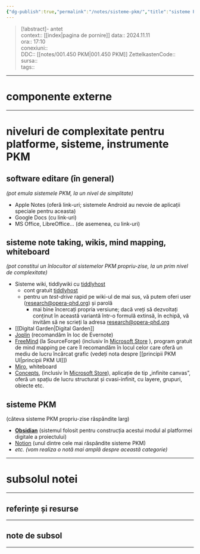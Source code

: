 ```yaml
---
{"dg-publish":true,"permalink":"/notes/sisteme-pkm/","title":"sisteme PKM","tags":[" "],"created":"2025-01-17T19:16:34.000+02:00","updated":"2025-01-17T19:16:34.000+02:00"}
---
```


> [!abstract]- antet  
> context::  [[index\|pagina de pornire]]
> data:: 2024.11.11  
> ora:: 17:10  
> conexiuni::  
> DDC::  [[notes/001.450 PKM\|001.450 PKM]]
> ZettelkastenCode::  
> sursa::  
> tags::  


---

# componente externe  

---

# niveluri de complexitate pentru platforme, sisteme, instrumente PKM
## software editare (în general)
*(pot emula sistemele PKM, la un nivel de simplitate)*
- Apple Notes (oferă link-uri; sistemele Android au nevoie de aplicații speciale pentru aceasta)
- Google Docs (cu link-uri)
- MS Office, LibreOffice... (de asemenea, cu link-uri)
## sisteme note taking, wikis, mind mapping, whiteboard
*(pot constitui un înlocuitor al sistemelor PKM propriu-zise, la un prim nivel de complexitate)*
- Sisteme wiki, tiddlywiki cu [tiddlyhost](https://opera.tiddlyhost.com/)
	- cont gratuit [tiddlyhost](https://tiddlyhost.com/)
	- pentru un *test-drive* rapid pe wiki-ul de mai sus, vă putem oferi user (research@opera-phd.org) și parolă
		- mai bine încercați propria versiune; dacă vreți să dezvoltați conținut în această variantă într-o formulă extinsă, în echipă, vă invităm să ne scrieți la adresa research@opera-phd.org
- [[Digital Garden\|Digital Garden]]
- [Joplin](https://joplinapp.org/) (recomandăm în loc de Evernote)
- [FreeMind](https://sourceforge.net/projects/freemind/) (la SourceForge) (inclusiv în [Microsoft Store](https://apps.microsoft.com/detail/9nj0r2c43f8d?hl=en-us&gl=US) ), program gratuit de mind mapping pe care îl recomandăm în locul celor care oferă un mediu de lucru încărcat grafic (vedeți nota despre [[principii PKM UI\|principii PKM UI]])
- [Miro](https://miro.com/), whiteboard
- [Concepts](https://concepts.app/en/), (inclusiv în [Microsoft Store](https://apps.microsoft.com/detail/9ngqm8fph9wq?launch=true&mode=full&hl=en-us&gl=ro&ocid=bingwebsearch)), aplicație de tip „infinite canvas”, oferă un spațiu de lucru structurat și cvasi-infinit, cu layere, grupuri, obiecte etc.
## sisteme PKM  
(câteva sisteme PKM propriu-zise răspândite larg)
- **[Obsidian](https://obsidian.md/)** (sistemul folosit pentru construcția acestui modul al platformei digitale a proiectului)
- [Notion](https://www.notion.so) (unul dintre cele mai răspândite sisteme PKM)
- *etc. (vom realiza o notă mai amplă despre această categorie)*


---
# subsolul notei
---
## referințe și resurse


---
## note de subsol
---



